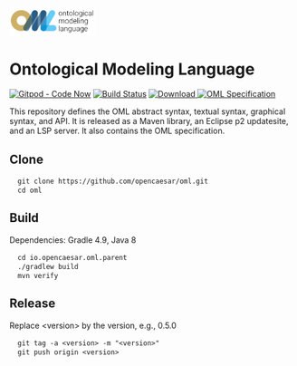 <img src="io.opencaesar.oml.parent/io.opencaesar.oml.specification/image/oml.svg" alt="OML" width="30%" height="30%"/>

# Ontological Modeling Language

[![Gitpod - Code Now](https://img.shields.io/badge/Gitpod-code%20now-black.svg?longCache=true)](https://gitpod.io#https://github.com/opencaesar/oml)
[![Build Status](https://travis-ci.org/opencaesar/oml.svg?branch=master)](https://travis-ci.org/opencaesar/oml)
[ ![Download](https://api.bintray.com/packages/opencaesar/oml/io.opencaesar.oml/images/download.svg) ](https://bintray.com/opencaesar/oml/io.opencaesar.oml/_latestVersion)
[![OML Specification](https://img.shields.io/badge/OML-specification-purple.svg?longCache=true)](https://opencaesar.github.io/oml-spec/)


This repository defines the OML abstract syntax, textual syntax, graphical syntax, and API. It is released as a Maven library, an Eclipse p2 updatesite, and an LSP server. It also contains the OML specification.

## Clone
```
  git clone https://github.com/opencaesar/oml.git
  cd oml
```

## Build

Dependencies: Gradle 4.9, Java 8
```
  cd io.opencaesar.oml.parent
  ./gradlew build
  mvn verify
```

## Release

Replace \<version\> by the version, e.g., 0.5.0
```
  git tag -a <version> -m "<version>"
  git push origin <version>
```
